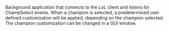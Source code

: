 Background application that connects to the LoL client and listens for ChampSelect events. When a champion is selected, a predetermined user defined customization will be applied, depending on the champion selected. The champion customization can be changed in a GUI window.
